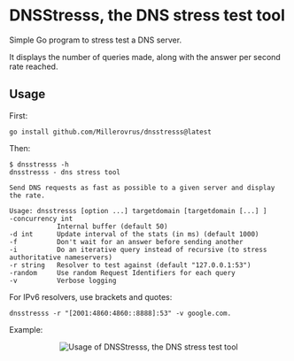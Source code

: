 # DNSStresss, the DNS stress test tool

Simple Go program to stress test a DNS server.

It displays the number of queries made, along with the answer per second rate reached.

## Usage

First:

    go install github.com/Millerovrus/dnsstresss@latest

Then:

    $ dnsstresss -h
    dnsstresss - dns stress tool

    Send DNS requests as fast as possible to a given server and display the rate.

    Usage: dnsstresss [option ...] targetdomain [targetdomain [...] ]
    -concurrency int
                Internal buffer (default 50)
    -d int      Update interval of the stats (in ms) (default 1000)
    -f          Don't wait for an answer before sending another
    -i          Do an iterative query instead of recursive (to stress authoritative nameservers)
    -r string   Resolver to test against (default "127.0.0.1:53")
    -random     Use random Request Identifiers for each query
    -v          Verbose logging

For IPv6 resolvers, use brackets and quotes:

    dnsstresss -r "[2001:4860:4860::8888]:53" -v google.com.

Example:

<p align="center">
    <img src="https://mickaelbergem.github.io/dnsstresss/animation.svg" alt="Usage of DNSStresss, the DNS stress test tool">
</p>
